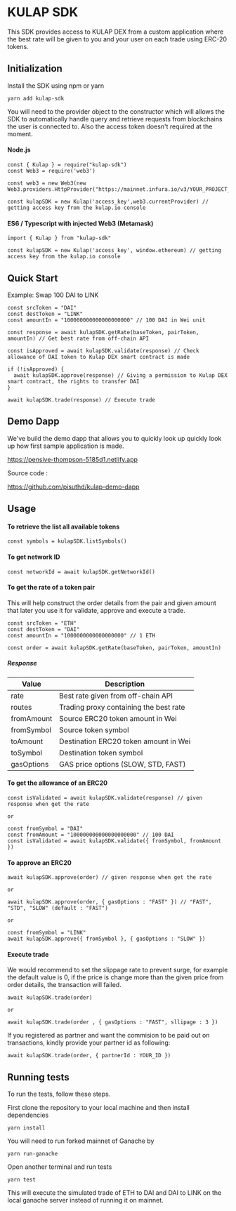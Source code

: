 # KULAP SDK 

This SDK provides access to KULAP DEX from a custom application where the best rate will be given to you and your user on each trade using ERC-20 tokens.


## Initialization

Install the SDK using npm or yarn

```
yarn add kulap-sdk
```

You will need to the provider object to the constructor which will allows the SDK to automatically handle query and retrieve requests from blockchains the user is connected to. Also the access token doesn't required at the moment.

#### Node.js

```
const { Kulap } = require("kulap-sdk")
const Web3 = require('web3')

const web3 = new Web3(new Web3.providers.HttpProvider("https://mainnet.infura.io/v3/YOUR_PROJECT_ID"))

const kulapSDK = new Kulap('access_key',web3.currentProvider) // getting access key from the kulap.io console
```

#### ES6 / Typescript with injected Web3 (Metamask)

```
import { Kulap } from "kulap-sdk"

const kulapSDK = new Kulap('access_key', window.ethereum) // getting access key from the kulap.io console
```
## Quick Start

Example: Swap 100 DAI to LINK

```
const srcToken = "DAI"
const destToken = "LINK"
const amountIn = "100000000000000000000" // 100 DAI in Wei unit

const response = await kulapSDK.getRate(baseToken, pairToken, amountIn) // Get best rate from off-chain API

const isApproved = await kulapSDK.validate(response) // Check allowance of DAI token to Kulap DEX smart contract is made

if (!isApproved) {
  await kulapSDK.approve(response) // Giving a permission to Kulap DEX smart contract, the rights to transfer DAI
}

await kulapSDK.trade(response) // Execute trade

```
## Demo Dapp

We've build the demo dapp that allows you to quickly look up quickly look up how first sample application is made.

https://pensive-thompson-5185d1.netlify.app

Source code :

https://github.com/pisuthd/kulap-demo-dapp

## Usage

#### To retrieve the list all available tokens
```
const symbols = kulapSDK.listSymbols()
```

#### To get network ID
```
const networkId = await kulapSDK.getNetworkId()
```

#### To get the rate of a token pair 

This will help construct the order details from the pair and given amount that later you use it for validate, approve and execute a trade.

```
const srcToken = "ETH"
const destToken = "DAI"
const amountIn = "1000000000000000000" // 1 ETH

const order = await kulapSDK.getRate(baseToken, pairToken, amountIn)
```
##### Response
| Value      | Description                                |
|------------|--------------------------------------------|
| rate       | Best rate given from off-chain API         | 
| routes     | Trading proxy containing the best rate     |          
| fromAmount | Source ERC20 token amount in Wei           | 
| fromSymbol | Source token symbol                        | 
| toAmount   | Destination ERC20 token amount in Wei      |
| toSymbol   | Destination token symbol                   | 
| gasOptions | GAS price options (SLOW, STD, FAST)        | 

#### To get the allowance of an ERC20
```
const isValidated = await kulapSDK.validate(response) // given response when get the rate 

or

const fromSymbol = "DAI"
const fromAmount = "100000000000000000000" // 100 DAI
const isValidated = await kulapSDK.validate({ fromSymbol, fromAmount })
```

#### To approve an ERC20
```
await kulapSDK.approve(order) // given response when get the rate 

or

await kulapSDK.approve(order, { gasOptions : "FAST" }) // "FAST", "STD", "SLOW" (default : "FAST")

or

const fromSymbol = "LINK"
await kulapSDK.approve({ fromSymbol }, { gasOptions : "SLOW" })
```

#### Execute trade

We would recommend to set the slippage rate to prevent surge, for example the default value is 0, if the price is change more than the given price from order details, the transaction will failed.

```
await kulapSDK.trade(order)

or

await kulapSDK.trade(order , { gasOptions : "FAST", sllipage : 3 })
```

If you registered as partner and want the commision to be paid out on transactions, kindly provide your partner id as following:
```
await kulapSDK.trade(order, { partnerId : YOUR_ID })
```

## Running tests

To run the tests, follow these steps.

First clone the repository to your local machine and then install dependencies

```
yarn install
```
You will need to run forked mainnet of Ganache by

```
yarn run-ganache
```
Open another terminal and run tests
```
yarn test
```
This will execute the simulated trade of ETH to DAI and DAI to LINK on the local ganache server instead of running it on mainnet.








